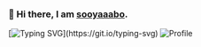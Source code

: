 ### 👋 Hi there, I am [sooyaaabo](https://github.com/sooyaaabo). 
[![Typing SVG](https://readme-typing-svg.demolab.com?font=Fira+Code&pause=1000&center=true&width=350&lines=Welcome+to+my+homepage.)](https://git.io/typing-svg)
![Profile](https://github-widgetbox.vercel.app/api/profile?username=sooyaaabo&width=1060&data=followers,repositories,stars,commits&theme=default)
